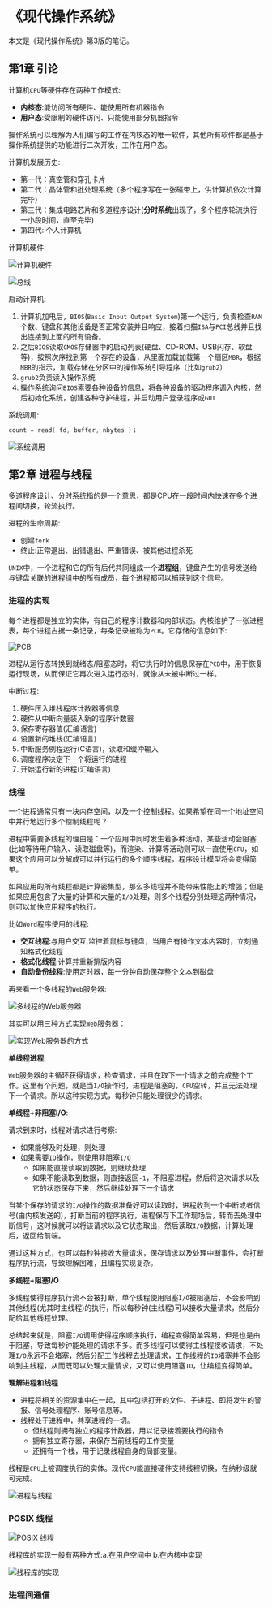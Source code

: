 # 《现代操作系统》

本文是《现代操作系统》第3版的笔记。

## 第1章 引论

计算机`CPU`等硬件存在两种工作模式:

- **内核态**:能访问所有硬件、能使用所有机器指令
- **用户态**:受限制的硬件访问、只能使用部分机器指令

操作系统可以理解为人们编写的工作在内核态的唯一软件，其他所有软件都是基于操作系统提供的功能进行二次开发，工作在用户态。

计算机发展历史:

- 第一代：真空管和穿孔卡片
- 第二代：晶体管和批处理系统（多个程序写在一张磁带上，供计算机依次计算完毕）
- 第三代：集成电路芯片和多道程序设计(**分时系统**出现了，多个程序轮流执行一小段时间，直至完毕)
- 第四代: 个人计算机

计算机硬件:

![计算机硬件](https://img.codekissyoung.com/2019/07/09/bcbcd52e98f37c78c6c724eac98bb7c0.png)

![总线](https://img.codekissyoung.com/2019/07/09/81c8b1c8cc082001d747ea88dc9562d7.png)

启动计算机:

1. 计算机加电后，`BIOS`(`Basic Input Output System`)第一个运行，负责检查`RAM`个数、键盘和其他设备是否正常安装并且响应，接着扫描`ISA`与`PCI`总线并且找出连接到上面的所有设备。
1. 之后`BIOS`读取`CMOS`存储器中的启动列表(硬盘、CD-ROM、USB闪存、软盘等)，按照次序找到第一个存在的设备，从里面加载加载第一个扇区`MBR`，根据`MBR`的指示，加载存储在分区中的操作系统引导程序（比如`grub2`）
1. `grub2`负责读入操作系统
1. 操作系统询问`BIOS`索要各种设备的信息，将各种设备的驱动程序调入内核，然后初始化系统，创建各种守护进程，并启动用户登录程序或`GUI`

系统调用:

```c++
count = read( fd, buffer, nbytes )；
```

![系统调用](https://img.codekissyoung.com/2019/07/10/f3cd3440422709ea581c4a5e284295f1.png)

## 第2章 进程与线程

多道程序设计、分时系统指的是一个意思，都是CPU在一段时间内快速在多个进程间切换，轮流执行。

进程的生命周期:

- 创建`fork`
- 终止:正常退出、出错退出、严重错误、被其他进程杀死

`UNIX`中，一个进程和它的所有后代共同组成一个**进程组**，键盘产生的信号发送给与键盘关联的进程组中的所有成员，每个进程都可以捕获到这个信号。

### 进程的实现

每个进程都是独立的实体，有自己的程序计数器和内部状态。内核维护了一张进程表，每个进程占据一条记录，每条记录被称为`PCB`。它存储的信息如下:

![PCB](https://img.codekissyoung.com/2019/07/14/ffd1ede48f8689a34c4db113fb33744b.png)

进程从运行态转换到就绪态/阻塞态时，将它执行时的信息保存在`PCB`中，用于恢复运行现场，从而保证它再次进入运行态时，就像从未被中断过一样。

中断过程:

1. 硬件压入堆栈程序计数器等信息
1. 硬件从中断向量装入新的程序计数器
1. 保存寄存器值(汇编语言)
1. 设置新的堆栈(汇编语言)
1. 中断服务例程运行(C语言)，读取和缓冲输入
1. 调度程序决定下一个将运行的进程
1. 开始运行新的进程(汇编语言)

### 线程

一个进程通常只有一块内存空间，以及一个控制线程。如果希望在同一个地址空间中并行地运行多个控制线程呢？

进程中需要多线程的理由是：一个应用中同时发生着多种活动，某些活动会阻塞(比如等待用户输入、读取磁盘等)，而渲染、计算等活动则可以一直使用`CPU`，如果这个应用可以分解成可以并行运行的多个顺序线程，程序设计模型将会变得简单。

如果应用的所有线程都是计算密集型，那么多线程并不能带来性能上的增强；但是如果应用包含了大量的计算和大量的`I/O`处理，则多个线程分别处理这两种情况，则可以加快应用程序的执行。

比如`Word`程序使用的线程:

- **交互线程**:与用户交互,监控着鼠标与键盘，当用户有操作文本内容时，立刻通知格式化线程
- **格式化线程**:计算并重新排版内容
- **自动备份线程**:使用定时器，每一分钟自动保存整个文本到磁盘

再来看一个多线程的`Web`服务器:

![多线程的Web服务器](https://img.codekissyoung.com/2019/07/15/847008ca2edcdeeb77af1d2e86e1e3c3.png)

其实可以用三种方式实现`Web`服务器：

![实现Web服务器的方式](https://img.codekissyoung.com/2019/07/15/beebf5af8c0343a846b74f6e73621736.png)

**单线程进程**:

`Web`服务器的主循环获得请求，检查请求，并且在取下一个请求之前完成整个工作。这里有个问题，就是当`I/O`操作时，进程是阻塞的，`CPU`空转，并且无法处理下一个请求。所以这种实现方式，每秒钟只能处理很少的请求。

**单线程+非阻塞I/O**:

请求到来时，线程对请求进行考察:
  - 如果能够及时处理，则处理
  - 如果需要`IO`操作，则使用非阻塞`I/O`
    - 如果能直接读取到数据，则继续处理
    - 如果不能读取到数据，则直接返回`-1`，不阻塞进程，然后将这次请求以及它的状态保存下来，然后继续处理下一个请求

当某个保存的请求的`I/O`操作的数据准备好可以读取时，进程收到一个中断或者信号(由内核发送的)，打断当前的程序执行，进程保存下工作现场后，转而去处理中断信号，这时候就可以将该请求以及它状态取出，然后读取`I/O`数据，计算处理后，返回给前端。

通过这种方式，也可以每秒钟接收大量请求，保存请求以及处理中断事件，会打断程序执行流，导致理解困难，且编程实现复杂。

**多线程+阻塞I/O**

多线程使得程序执行流不会被打断，单个线程使用阻塞`I/O`被阻塞后，不会影响到其他线程(尤其时主线程)的执行，所以每秒钟(主线程)可以接收大量请求，然后分配给其他线程处理。

总结起来就是，阻塞`I/O`调用使得程序顺序执行，编程变得简单容易，但是也是由于阻塞，导致每秒钟能处理的请求不多。而多线程可以使得主线程接收请求，不处理`I/O`永远不会堵塞，然后分配工作线程去处理请求，工作线程的`IO`堵塞并不会影响到主线程，从而既可以处理大量请求，又可以使用阻塞`IO`，让编程变得简单。

**理解进程和线程**

- 进程将相关的资源集中在一起，其中包括打开的文件、子进程、即将发生的警报、信号处理程序、账号信息等。
- 线程处于进程中，共享进程的一切。
  - 但线程则拥有独立的程序计数器，用以记录接着要执行的指令
  - 拥有独立寄存器，来保存当前线程的工作变量
  - 还拥有一个栈，用于记录线程自身的局部变量。

线程是`CPU`上被调度执行的实体。现代`CPU`能直接硬件支持线程切换，在纳秒级就可完成。

![进程与线程](https://img.codekissyoung.com/2019/07/15/abb18b5827c4bbd3fdb726260f5bdb6a.png)

### POSIX 线程

![POSIX 线程](https://img.codekissyoung.com/2019/07/15/4853b867714687406da8ff0267b296f0.png)

线程库的实现一般有两种方式:a.在用户空间中 b.在内核中实现

![线程库的实现](https://img.codekissyoung.com/2019/07/15/37d65f7c12d36f1d104cc3d94b454e35.png)

### 进程间通信
